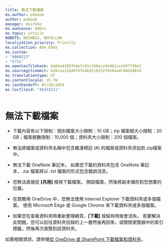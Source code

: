 ```yaml
---
title: 無法下載檔案
ms.author: pebaum
author: pebaum
manager: mnirkhe
ms.audience: Admin
ms.topic: article
ROBOTS: NOINDEX, NOFOLLOW
localization_priority: Priority
ms.collection: Adm_O365
ms.custom:
- "9000213"
- "5731"
ms.openlocfilehash: 4a66a419535de7c91c166ece94d62cce507f39e2
ms.sourcegitcommit: b10cea11b4975354b91193327b58aa4740d34833
ms.translationtype: HT
ms.contentlocale: zh-TW
ms.lasthandoff: 07/28/2020
ms.locfileid: "45431511"
---
```

# <a name="unable-to-download-files"></a>無法下載檔案

- 下載內容有以下限制：個別檔案大小限制：10 GB；zip 檔案總大小限制：20 GB；檔案總數限制：10,000 個；資料夾大小限制：200 個檔案。
- 無法將檔案或資料夾名稱中包含雜湊標記 (#) 的檔案或資料夾添加到.zip檔案中。  
    
- 無法下載 OneNote 筆記本。 如果您下載的資料夾包含 OneNote 筆記本，.zip 檔案將以 .txt 檔案的形式包含錯誤消息。  
    
- 您無法直接從 **[共用]** 檢視下載檔案。 開啟檔案，然後將副本儲存到您想要的位置。  
    
- 在商務用 OneDrive 中，您無法使用 Internet Explorer 下載資料夾或多個檔案。 使用 Microsoft Edge 或 Google Chrome 來下載資料夾或多個檔案。  
    
- 如果您在查看資料夾時重新整理網頁，**[下載]** 按鈕有時候會消失。 若要解決此問題，您可以前往資料夾目錄的上一層然後再回來，或關閉瀏覽器中的索引標籤，然後再次瀏覽到該資料夾。  
    
如需相關資訊，請參閱[從 OneDrive 或 SharePoint 下載檔案和資料夾](https://support.office.com/article/download-files-and-folders-from-onedrive-or-sharepoint-5c7397b7-19c7-4893-84fe-d02e8fa5df05)。